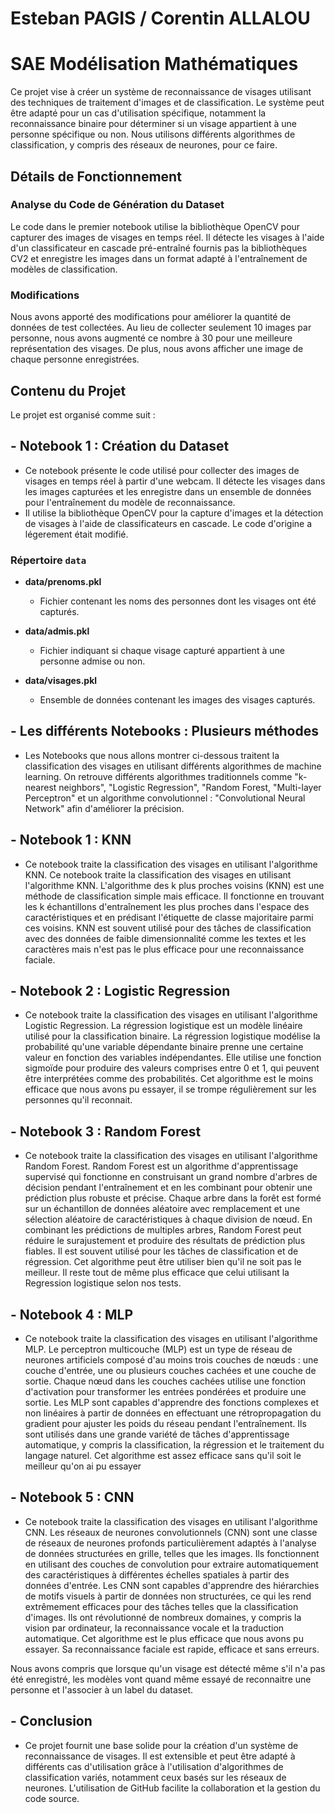 # Esteban PAGIS / Corentin ALLALOU
# SAE Modélisation Mathématiques

Ce projet vise à créer un système de reconnaissance de visages utilisant des techniques de traitement d'images et de classification. Le système peut être adapté pour un cas d'utilisation spécifique, notamment la reconnaissance binaire pour déterminer si un visage appartient à une personne spécifique ou non. Nous utilisons différents algorithmes de classification, y compris des réseaux de neurones, pour ce faire.

## Détails de Fonctionnement

### Analyse du Code de Génération du Dataset

Le code dans le premier notebook utilise la bibliothèque OpenCV pour capturer des images de visages en temps réel. Il détecte les visages à l'aide d'un classificateur en cascade pré-entraîné fournis pas la bibliothèques CV2 et enregistre les images dans un format adapté à l'entraînement de modèles de classification.

### Modifications

Nous avons apporté des modifications pour améliorer la quantité de données de test collectées. Au lieu de collecter seulement 10 images par personne, nous avons augmenté ce nombre à 30 pour une meilleure représentation des visages. De plus, nous avons afficher une image de chaque personne enregistrées.


## Contenu du Projet

Le projet est organisé comme suit :

## - **Notebook 1 : Création du Dataset**
  - Ce notebook présente le code utilisé pour collecter des images de visages en temps réel à partir d'une webcam. Il détecte les visages dans les images capturées et les enregistre dans un ensemble de données pour l'entraînement du modèle de reconnaissance.
  - Il utilise la bibliothèque OpenCV pour la capture d'images et la détection de visages à l'aide de classificateurs en cascade. Le code d'origine a légerement était modifié.
### Répertoire `data`

- **data/prenoms.pkl**
  - Fichier contenant les noms des personnes dont les visages ont été capturés.
  
- **data/admis.pkl**
  - Fichier indiquant si chaque visage capturé appartient à une personne admise ou non.

- **data/visages.pkl**
  - Ensemble de données contenant les images des visages capturés.
 
## - **Les différents Notebooks : Plusieurs méthodes**
  - Les Notebooks que nous allons montrer ci-dessous traitent la classification des visages en utilisant différents algorithmes de machine learning. On retrouve différents algorithmes traditionnels comme "k-nearest neighbors", "Logistic Regression", "Random Forest, "Multi-layer Perceptron" et un algorithme convolutionnel : "Convolutional Neural Network" afin d'améliorer la précision.
  
## - **Notebook 1 : KNN**
  - Ce notebook traite la classification des visages en utilisant l'algorithme KNN. Ce notebook traite la classification des visages en utilisant l'algorithme KNN. L'algorithme des k plus proches voisins (KNN) est une méthode de classification simple mais efficace. Il fonctionne en trouvant les k échantillons d'entraînement les plus proches dans l'espace des caractéristiques et en prédisant l'étiquette de classe majoritaire parmi ces voisins. KNN est souvent utilisé pour des tâches de classification avec des données de faible dimensionnalité comme les textes et les caractères mais n'est pas le plus efficace pour une reconnaissance faciale.
## - **Notebook 2 : Logistic Regression**
  - Ce notebook traite la classification des visages en utilisant l'algorithme Logistic Regression. La régression logistique est un modèle linéaire utilisé pour la classification binaire. La régression logistique modélise la probabilité qu'une variable dépendante binaire prenne une certaine valeur en fonction des variables indépendantes. Elle utilise une fonction sigmoïde pour produire des valeurs comprises entre 0 et 1, qui peuvent être interprétées comme des probabilités. Cet algorithme est le moins efficace que nous avons pu essayer, il se trompe régulièrement sur les personnes qu'il reconnait.
## - **Notebook 3 : Random Forest**
  - Ce notebook traite la classification des visages en utilisant l'algorithme Random Forest. Random Forest est un algorithme d'apprentissage supervisé qui fonctionne en construisant un grand nombre d'arbres de décision pendant l'entraînement et en les combinant pour obtenir une prédiction plus robuste et précise. Chaque arbre dans la forêt est formé sur un échantillon de données aléatoire avec remplacement et une sélection aléatoire de caractéristiques à chaque division de nœud. En combinant les prédictions de multiples arbres, Random Forest peut réduire le surajustement et produire des résultats de prédiction plus fiables. Il est souvent utilisé pour les tâches de classification et de régression. Cet algorithme peut être utiliser bien qu'il ne soit pas le meilleur. Il reste tout de même plus efficace que celui utilisant la Regression logistique selon nos tests.
## - **Notebook 4 : MLP**
  - Ce notebook traite la classification des visages en utilisant l'algorithme MLP. Le perceptron multicouche (MLP) est un type de réseau de neurones artificiels composé d'au moins trois couches de nœuds : une couche d'entrée, une ou plusieurs couches cachées et une couche de sortie. Chaque nœud dans les couches cachées utilise une fonction d'activation pour transformer les entrées pondérées et produire une sortie. Les MLP sont capables d'apprendre des fonctions complexes et non linéaires à partir de données en effectuant une rétropropagation du gradient pour ajuster les poids du réseau pendant l'entraînement. Ils sont utilisés dans une grande variété de tâches d'apprentissage automatique, y compris la classification, la régression et le traitement du langage naturel. Cet algorithme est assez efficace sans qu'il soit le meilleur qu'on ai pu essayer
## - **Notebook 5 : CNN**
  - Ce notebook traite la classification des visages en utilisant l'algorithme CNN. Les réseaux de neurones convolutionnels (CNN) sont une classe de réseaux de neurones profonds particulièrement adaptés à l'analyse de données structurées en grille, telles que les images. Ils fonctionnent en utilisant des couches de convolution pour extraire automatiquement des caractéristiques à différentes échelles spatiales à partir des données d'entrée. Les CNN sont capables d'apprendre des hiérarchies de motifs visuels à partir de données non structurées, ce qui les rend extrêmement efficaces pour des tâches telles que la classification d'images. Ils ont révolutionné de nombreux domaines, y compris la vision par ordinateur, la reconnaissance vocale et la traduction automatique. Cet algorithme est le plus efficace que nous avons pu essayer. Sa reconnaissance faciale est rapide, efficace et sans erreurs.

Nous avons compris que lorsque qu'un visage est détecté même s'il n'a pas été enregistré, les modèles vont quand même essayé de reconnaitre une personne et l'associer à un label du dataset.

## - Conclusion
 - Ce projet fournit une base solide pour la création d'un système de reconnaissance de visages. Il est extensible et peut être adapté à différents cas d'utilisation grâce à l'utilisation d'algorithmes de classification variés, notamment ceux     basés sur les réseaux de neurones. L'utilisation de GitHub facilite la collaboration et la gestion du code source.
